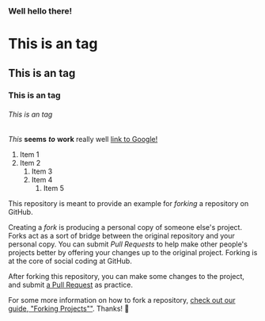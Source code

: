 ### Well hello there!

# This is an  tag
## This is an  tag
### This is an  tag
###### This is an  tag


*This* **seems** ***to*** ****work**** really well
[link to Google!](http://google.com)

1. Item 1
1. Item 2
    1. Item 3
    1. Item 4
        1. Item 5
        

This repository is meant to provide an example for *forking* a repository on GitHub.

Creating a *fork* is producing a personal copy of someone else's project. Forks act as a sort of bridge between the original repository and your personal copy. You can submit *Pull Requests* to help make other people's projects better by offering your changes up to the original project. Forking is at the core of social coding at GitHub.

After forking this repository, you can make some changes to the project, and submit [a Pull Request](https://github.com/octocat/Spoon-Knife/pulls) as practice.

For some more information on how to fork a repository, [check out our guide, "Forking Projects""](http://guides.github.com/overviews/forking/). Thanks! :sparkling_heart:
